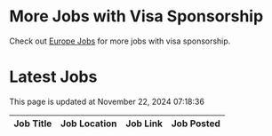 # More Jobs with Visa Sponsorship

Check out [Europe Jobs](https://github.com/sureshparimi/europejobs#latest-jobs) for more jobs with visa sponsorship.

# Latest Jobs

This page is updated at November 22, 2024 07:18:36

| Job Title | Job Location | Job Link | Job Posted |
| --- | --- | --- | --- |
